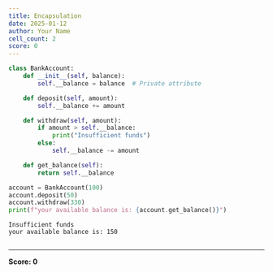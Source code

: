 ```yaml
---
title: Encapsulation
date: 2025-01-12
author: Your Name
cell_count: 2
score: 0
---
```


```python
class BankAccount:
    def __init__(self, balance):
        self.__balance = balance  # Private attribute

    def deposit(self, amount):
        self.__balance += amount

    def withdraw(self, amount):
        if amount > self.__balance:
            print("Insufficient funds")
        else:
            self.__balance -= amount

    def get_balance(self):
        return self.__balance

account = BankAccount(100)
account.deposit(50)
account.withdraw(330)
print(f"your available balance is: {account.get_balance()}")
```

    Insufficient funds
    your available balance is: 150



```python

```


---
**Score: 0**